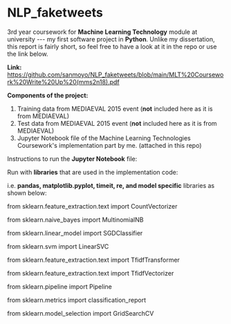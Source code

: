 # NLP_faketweets
3rd year coursework for **Machine Learning Technology** module at university --- my first software project in **Python**. Unlike my dissertation, this report is fairly short, so feel free to have a look at it in the repo or use the link below. 

**Link:** https://github.com/sanmoyo/NLP_faketweets/blob/main/MLT%20Coursework%20Write%20Up%20(mms2n18).pdf

**Components of the project:**
1. Training data from MEDIAEVAL 2015 event (**not** included here as it is from MEDIAEVAL)
2. Test data from MEDIAEVAL 2015 event (**not** included here as it is from MEDIAEVAL)
3. Jupyter Notebook file of the Machine Learning Technologies Coursework's implementation part by me. (attached in this repo)

Instructions to run the **Jupyter Notebook** file:

Run with **libraries** that are used in the implementation code:

i.e. **pandas, matplotlib.pyplot, timeit, re, and model specific** libraries as shown below:

from sklearn.feature_extraction.text import CountVectorizer

from sklearn.naive_bayes import MultinomialNB

from sklearn.linear_model import SGDClassifier

from sklearn.svm import LinearSVC

from sklearn.feature_extraction.text import TfidfTransformer

from sklearn.feature_extraction.text import TfidfVectorizer

from sklearn.pipeline import Pipeline

from sklearn.metrics import classification_report

from sklearn.model_selection import GridSearchCV
